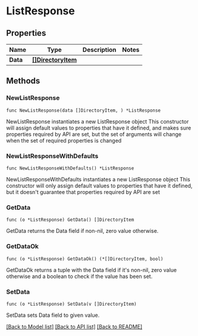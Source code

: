 # ListResponse

## Properties

Name | Type | Description | Notes
------------ | ------------- | ------------- | -------------
**Data** | [**[]DirectoryItem**](DirectoryItem.md) |  | 

## Methods

### NewListResponse

`func NewListResponse(data []DirectoryItem, ) *ListResponse`

NewListResponse instantiates a new ListResponse object
This constructor will assign default values to properties that have it defined,
and makes sure properties required by API are set, but the set of arguments
will change when the set of required properties is changed

### NewListResponseWithDefaults

`func NewListResponseWithDefaults() *ListResponse`

NewListResponseWithDefaults instantiates a new ListResponse object
This constructor will only assign default values to properties that have it defined,
but it doesn't guarantee that properties required by API are set

### GetData

`func (o *ListResponse) GetData() []DirectoryItem`

GetData returns the Data field if non-nil, zero value otherwise.

### GetDataOk

`func (o *ListResponse) GetDataOk() (*[]DirectoryItem, bool)`

GetDataOk returns a tuple with the Data field if it's non-nil, zero value otherwise
and a boolean to check if the value has been set.

### SetData

`func (o *ListResponse) SetData(v []DirectoryItem)`

SetData sets Data field to given value.



[[Back to Model list]](../README.md#documentation-for-models) [[Back to API list]](../README.md#documentation-for-api-endpoints) [[Back to README]](../README.md)


